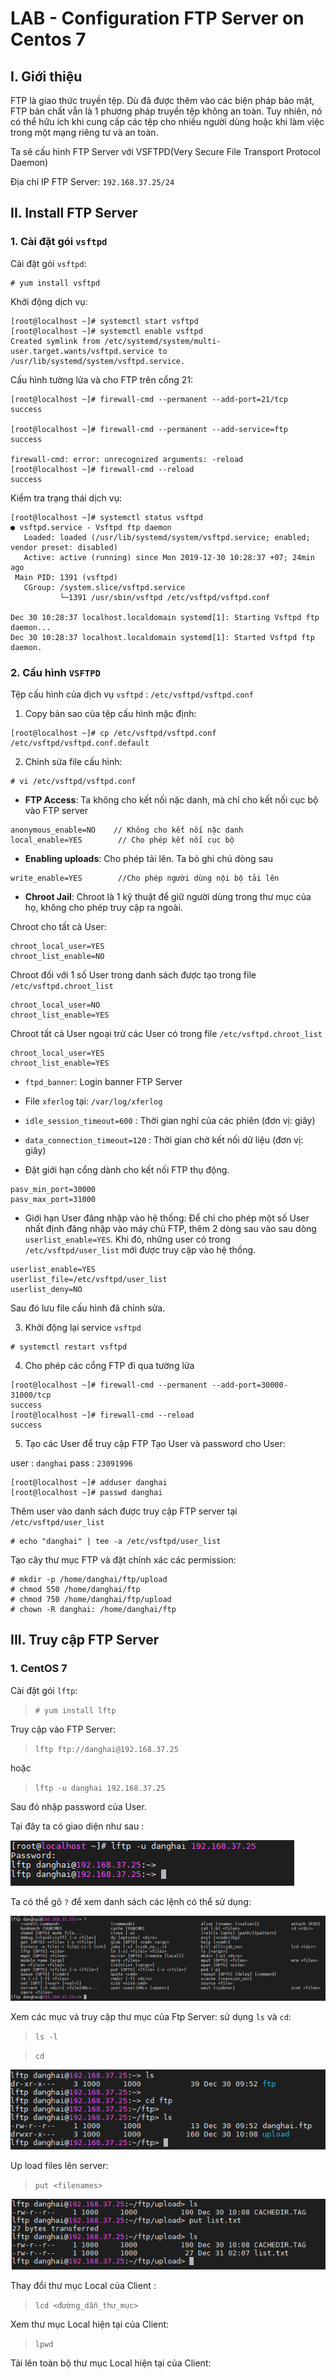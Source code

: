# LAB - Configuration FTP Server on Centos 7

## I. Giới thiệu
FTP là giao thức truyền tệp. Dù đã được thêm vào các biện pháp bảo mật, FTP bản chất vẫn là 1 phương pháp truyền tệp không an toàn. Tuy nhiên, nó có thể hữu ích khi cung cấp các tệp cho nhiều người dùng hoặc khi làm việc trong một mạng riêng tư và an toàn.

Ta sẽ cấu hình FTP Server với VSFTPD(Very Secure File Transport Protocol Daemon)

Địa chỉ IP FTP Server: `192.168.37.25/24`

## II. Install FTP Server
### 1. Cài đặt gói `vsftpd`

Cài đặt gói `vsftpd`:
```
# yum install vsftpd
```

Khởi động dịch vụ:
```
[root@localhost ~]# systemctl start vsftpd
[root@localhost ~]# systemctl enable vsftpd
Created symlink from /etc/systemd/system/multi-user.target.wants/vsftpd.service to /usr/lib/systemd/system/vsftpd.service.
```

Cấu hình tường lửa và cho FTP trên cổng 21:
```
[root@localhost ~]# firewall-cmd --permanent --add-port=21/tcp
success

[root@localhost ~]# firewall-cmd --permanent --add-service=ftp
success

firewall-cmd: error: unrecognized arguments: -reload
[root@localhost ~]# firewall-cmd --reload
success
```

Kiểm tra trạng thái dịch vụ:
```
[root@localhost ~]# systemctl status vsftpd
● vsftpd.service - Vsftpd ftp daemon
   Loaded: loaded (/usr/lib/systemd/system/vsftpd.service; enabled; vendor preset: disabled)
   Active: active (running) since Mon 2019-12-30 10:28:37 +07; 24min ago
 Main PID: 1391 (vsftpd)
   CGroup: /system.slice/vsftpd.service
           └─1391 /usr/sbin/vsftpd /etc/vsftpd/vsftpd.conf

Dec 30 10:28:37 localhost.localdomain systemd[1]: Starting Vsftpd ftp daemon...
Dec 30 10:28:37 localhost.localdomain systemd[1]: Started Vsftpd ftp daemon.
```

### 2. Cấu hình `VSFTPD`
Tệp cấu hình của dịch vụ `vsftpd` : `/etc/vsftpd/vsftpd.conf`

1. Copy bản sao của tệp cấu hình mặc định:
```
[root@localhost ~]# cp /etc/vsftpd/vsftpd.conf /etc/vsftpd/vsftpd.conf.default
```

2. Chỉnh sửa file cấu hình:
```
# vi /etc/vsftpd/vsftpd.conf
```

- **FTP Access**: Ta không cho kết nối nặc danh, mà chỉ cho kết nối cục bộ vào FTP server
```
anonymous_enable=NO    // Không cho kết nối nặc danh 
local_enable=YES        // Cho phép kết nối cục bộ
```

- **Enabling uploads**: Cho phép tải lên. Ta bỏ ghi chú dòng sau
```
write_enable=YES        //Cho phép người dùng nội bộ tải lên
```

- **Chroot Jail**: Chroot là 1 kỹ thuật để giữ người dùng trong thư mục của họ, không cho phép truy cập ra ngoài.

Chroot cho tất cả User:
```
chroot_local_user=YES
chroot_list_enable=NO
```
Chroot đối với 1 số User trong danh sách được tạo trong file `/etc/vsftpd.chroot_list`
```
chroot_local_user=NO
chroot_list_enable=YES
```
Chroot tất cả User ngoại trừ các User có trong file `/etc/vsftpd.chroot_list`
```
chroot_local_user=YES
chroot_list_enable=YES
```

- `ftpd_banner`: Login banner FTP Server

- File `xferlog` tại: `/var/log/xferlog`

- `idle_session_timeout=600` : Thời gian nghỉ của các phiên (đơn vị: giây)
- `data_connection_timeout=120` : Thời gian chờ kết nối dữ liệu (đơn vị: giây)

- Đặt giới hạn cổng dành cho kết nối FTP thụ động.
```
pasv_min_port=30000
pasv_max_port=31000
```

- Giới hạn User đăng nhập vào hệ thống: Để chỉ cho phép một số User nhất định đăng nhập vào máy chủ FTP, thêm 2 dòng sau vào sau dòng `userlist_enable=YES`. Khi đó, những user có trong `/etc/vsftpd/user_list` mới được truy cập vào hệ thống.
```
userlist_enable=YES
userlist_file=/etc/vsftpd/user_list
userlist_deny=NO
```

Sau đó lưu file cấu hình đã chỉnh sửa.

3. Khởi động lại service `vsftpd`
```
# systemctl restart vsftpd
```

4. Cho phép các cổng FTP đi qua tường lửa
```
[root@localhost ~]# firewall-cmd --permanent --add-port=30000-31000/tcp
success
[root@localhost ~]# firewall-cmd --reload
success
```

5. Tạo các User để truy cập FTP
Tạo User và password cho User:

user : `danghai`
pass : `23091996`
```
[root@localhost ~]# adduser danghai
[root@localhost ~]# passwd danghai
```

Thêm user vào danh sách được truy cập FTP server tại `/etc/vsftpd/user_list`
```
# echo "danghai" | tee -a /etc/vsftpd/user_list
```

Tạo cây thư mục FTP và đặt chính xác các permission:
```
# mkdir -p /home/danghai/ftp/upload
# chmod 550 /home/danghai/ftp
# chmod 750 /home/danghai/ftp/upload
# chown -R danghai: /home/danghai/ftp
```

## III. Truy cập FTP Server
### 1. CentOS 7
Cài đặt gói `lftp`:

>`# yum install lftp`

Truy cập vào FTP Server:
>`lftp ftp://danghai@192.168.37.25`

hoặc

>`lftp -u danghai 192.168.37.25`

Sau đó nhập password của User.

Tại đây ta có giao diện như sau :

<img src = "..\images\Screenshot_1.png">

Ta có thể gõ `?` để xem danh sách các lệnh có thể sử dụng:

<img src = "..\images\Screenshot_3.png">

Xem các mục và truy cập thư mục của Ftp Server: sử dụng `ls` và `cd`:
>`ls -l`

>`cd`

<img src = "..\images\Screenshot_4.png">

Up load files lên server:
>`put <filenames>`

<img src = "..\images\Screenshot_5.png">

Thay đổi thư mục Local của Client :
>`lcd <đường_dẫn_thư_mục>`

Xem thư mục Local hiện tại của Client:
>`lpwd`

Tải lên toàn bộ thư mục Local hiện tại của Client:
>